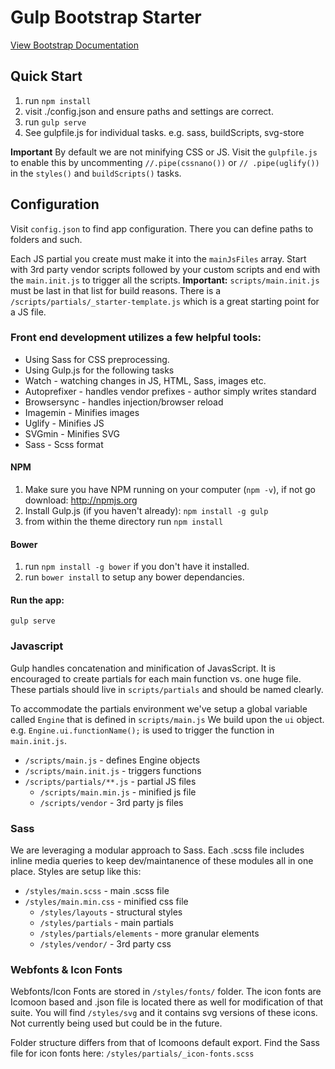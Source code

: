 # Gulp Bootstrap Starter
[View Bootstrap Documentation](http://getbootstrap.com)

## Quick Start
1. run `npm install`
2. visit ./config.json and ensure paths and settings are correct.
3. run `gulp serve`
4. See gulpfile.js for individual tasks. e.g. sass, buildScripts, svg-store

**Important** By default we are not minifying CSS or JS. Visit the `gulpfile.js` to enable this by uncommenting `//.pipe(cssnano())` or `// .pipe(uglify())` in the `styles()` and `buildScripts()` tasks.

## Configuration
Visit `config.json` to find app configuration. There you can define paths to folders and such.

Each JS partial you create must make it into the `mainJsFiles` array. Start with 3rd party vendor scripts followed by your custom scripts and end with the `main.init.js` to trigger all the scripts. **Important:** `scripts/main.init.js` must be last in that list for build reasons. There is a `/scripts/partials/_starter-template.js` which is a great starting point for a JS file.

### Front end development utilizes a few helpful tools:
* Using Sass for CSS preprocessing.
* Using Gulp.js for the following tasks
 * Watch - watching changes in JS, HTML, Sass, images etc.
 * Autoprefixer - handles vendor prefixes - author simply writes standard
 * Browsersync - handles injection/browser reload
 * Imagemin - Minifies images
 * Uglify - Minifies JS
 * SVGmin - Minifies SVG
 * Sass - Scss format

#### NPM
1. Make sure you have NPM running on your computer (`npm -v`), if not go download: http://npmjs.org
2. Install Gulp.js (if you haven't already): `npm install -g gulp`
3. from within the theme directory run `npm install`

#### Bower
1. run `npm install -g bower` if you don't have it installed.
2. run `bower install` to setup any bower dependancies.

#### Run the app:
`gulp serve`

### Javascript
Gulp handles concatenation and minification of JavasScript. It is encouraged to create partials for each main function vs. one huge file. These partials should live in `scripts/partials` and should be named clearly.

To accommodate the partials environment we've setup a global variable called `Engine` that is defined in `scripts/main.js` We build upon the `ui` object. e.g. `Engine.ui.functionName();` is used to trigger the function in `main.init.js`.

* `/scripts/main.js` - defines Engine objects
* `/scripts/main.init.js` - triggers functions
* `/scripts/partials/**.js` - partial JS files
  * `/scripts/main.min.js` - minified js file
  * `/scripts/vendor` - 3rd party js files

### Sass
We are leveraging a modular approach to Sass. Each .scss file includes inline media queries to keep dev/maintanence of these modules all in one place. Styles are setup like this:

* `/styles/main.scss` - main .scss file
* `/styles/main.min.css` - minified css file
  * `/styles/layouts` - structural styles
  * `/styles/partials` - main partials
  * `/styles/partials/elements` - more granular elements
  * `/styles/vendor/` - 3rd party css


### Webfonts & Icon Fonts
Webfonts/Icon Fonts are stored in `/styles/fonts/` folder. The icon fonts are Icomoon based and .json file is located there as well for modification of that suite. You will find `/styles/svg` and it contains svg versions of these icons. Not currently being used but could be in the future.

Folder structure differs from that of Icomoons default export. Find the Sass file for icon fonts here: `/styles/partials/_icon-fonts.scss`
